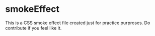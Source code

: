 # smokeEffect
This is a CSS smoke effect file created just for practice purproses.
Do contribute if you feel like it.
